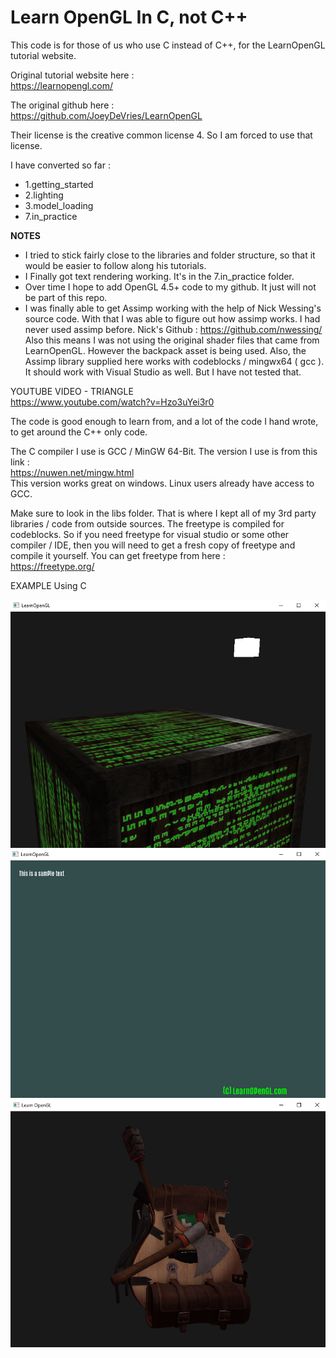 # Learn OpenGL In C, not C++
This code is for those of us who use C instead of C++, for the LearnOpenGL tutorial website.  
  
Original tutorial website here :  
https://learnopengl.com/  

The original github here :  
https://github.com/JoeyDeVries/LearnOpenGL  
  
Their license is the creative common license 4. So I am forced to use that license. 
  
I have converted so far :  
* 1.getting_started 
* 2.lighting 
* 3.model_loading  
* 7.in_practice
  
**NOTES**  
* I tried to stick fairly close to the libraries and folder structure, so that it would be easier to follow along his tutorials.  
* I Finally got text rendering working. It's in the 7.in_practice folder.  
* Over time I hope to add OpenGL 4.5+ code to my github. It just will not be part of this repo.  
* I was finally able to get Assimp working with the help of Nick Wessing's source code. With that I was able to figure out how assimp works. I had never used assimp before. Nick's Github : https://github.com/nwessing/ Also this means I was not using the original shader files that came from LearnOpenGL. However the backpack asset is being used.  Also, the Assimp library supplied here works with codeblocks / mingwx64 ( gcc ). It should work with Visual Studio as well. But I have not tested that.  
  
  
YOUTUBE VIDEO - TRIANGLE  
https://www.youtube.com/watch?v=Hzo3uYei3r0  
  
The code is good enough to learn from, and a lot of the code I hand wrote, to get around the C++ only code.  

The C compiler I use is GCC / MinGW 64-Bit. The version I use is from this link :  
https://nuwen.net/mingw.html  
This version works great on windows. Linux users already have access to GCC.  
  
Make sure to look in the libs folder. That is where I kept all of my 3rd party libraries / code from outside sources. The freetype is compiled for codeblocks. So if you need freetype for visual studio or some other compiler / IDE, then you will need to get a fresh copy of freetype and compile it yourself. You can get freetype from here :  
https://freetype.org/
  

  
EXAMPLE Using C  
  
![progress](progress1.png)  
![progress](progress2.png)  
![progress](progress3.png)  
  
  